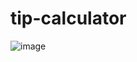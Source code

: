 # tip-calculator


![image](https://user-images.githubusercontent.com/95668340/196055383-f5a14741-2853-42f2-acdc-fdc06d0c58b0.png)
